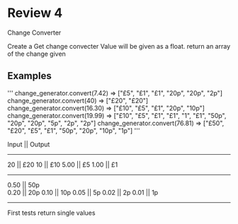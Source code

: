 # Review 4

Change Converter

Create a Get change convecter Value will be given as a float. return an array of the change given 

## Examples
'''
change_generator.convert(7.42)
 => ["£5", "£1", "£1", "20p", "20p", "2p"]
change_generator.convert(40)
 => ["£20", "£20"]
change_generator.convert(16.30)
 => ["£10", "£5", "£1", "20p", "10p"]
change_generator.convert(19.99)
 => ["£10", "£5", "£1", "£1", "1", "£1", "50p", "20p", "20p", "5p", "2p", "2p"]
change_generator.convert(76.81)
 => ["£50", "£20", "£5", "£1", "50p", "20p", "10p", "1p"]
'''

Input     ||      Output 
___________________________
20        ||        £20
10        ||        £10
5.00      ||        £5
1.00      ||        £1
___________________________

0.50      ||      50p  
0.20      ||      20p 
0.10      ||      10p 
0.05      ||       5p 
0.02      ||       2p 
0.01      ||       1p 
___________________________

First tests return single values 
